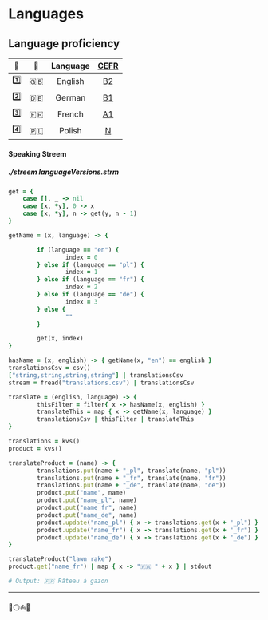 # Languages

## Language proficiency

| 🔢 | 🏁 | Language | [CEFR](https://stagyrite.github.io/languages#my-language-proficiency "Common European Framework of Reference for Languages") |
| :---: |  :---: | :---: | :---: |
| 1️⃣ | 🇬🇧 | English | [B2](https://stagyrite.github.io/languages#my-language-proficiency "Post-Intermediate") |
| 2️⃣ | 🇩🇪 | German | [B1](https://stagyrite.github.io/languages#my-language-proficiency "Intermedìate. But one day I will say: Post-Intermediate") |
| 3️⃣ | 🇫🇷 | French| [A1](https://stagyrite.github.io/languages#my-language-proficiency "Beginner. But one day I will say: Pre-Intermediate") |
| 4️⃣ | 🇵🇱 | Polish | [N](https://stagyrite.github.io/languages#my-language-proficiency "Native") |

#### Speaking Streem

##### ./streem languageVersions.strm

```ruby
get = {
    case [], _ -> nil
    case [x, *y], 0 -> x
    case [x, *y], n -> get(y, n - 1)
}

getName = (x, language) -> {

        if (language == "en") {
                index = 0
        } else if (language == "pl") {
                index = 1
        } else if (language == "fr") {
                index = 2
        } else if (language == "de") {
                index = 3
        } else {
                ""
        }

        get(x, index)
}

hasName = (x, english) -> { getName(x, "en") == english }
translationsCsv = csv()
["string,string,string,string"] | translationsCsv
stream = fread("translations.csv") | translationsCsv

translate = (english, language) -> {
        thisFilter = filter{ x -> hasName(x, english) }
        translateThis = map { x -> getName(x, language) }
        translationsCsv | thisFilter | translateThis
}

translations = kvs()
product = kvs()

translateProduct = (name) -> {
        translations.put(name + "_pl", translate(name, "pl"))
        translations.put(name + "_fr", translate(name, "fr"))
        translations.put(name + "_de", translate(name, "de"))
        product.put("name", name)
        product.put("name_pl", name)
        product.put("name_fr", name)
        product.put("name_de", name)
        product.update("name_pl") { x -> translations.get(x + "_pl") }
        product.update("name_fr") { x -> translations.get(x + "_fr") }
        product.update("name_de") { x -> translations.get(x + "_de") }
}

translateProduct("lawn rake")
product.get("name_fr") | map { x -> "🇫🇷 " + x } | stdout

# Output: 🇫🇷 Râteau à gazon
```

---

🔵⚪️⛵️🧿
